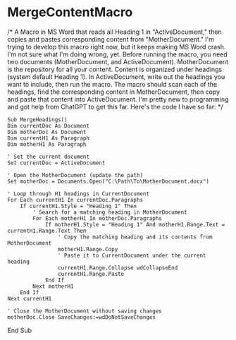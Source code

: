 # MergeContentMacro
/* A Macro in MS Word that reads all Heading 1 in "ActiveDocument," then copies and pastes corresponding content from "MotherDocument."
I'm trying to develop this macro right now, but it keeps making MS Word crash. I'm not sure what I'm doing wrong, yet.
Before running the macro, you need two documents (MotherDocument, and ActiveDocument). MotherDocument is the repository for all your content. Content is organized under headings (system default Heading 1). In ActiveDocument, write out the headings you want to include, then run the macro. The macro should scan each of the headings, find the corresponding content in MotherDocument, then copy and paste that content into ActiveDocument. I'm pretty new to programming and got help from ChatGPT to get this far.
Here's the code I have so far: */


    
    Sub MergeHeadings()
    Dim currentDoc As Document
    Dim motherDoc As Document
    Dim currentH1 As Paragraph
    Dim motherH1 As Paragraph
    
    ' Set the current document
    Set currentDoc = ActiveDocument
    
    ' Open the MotherDocument (update the path)
    Set motherDoc = Documents.Open("C:\Path\To\MotherDocument.docx")
    
    ' Loop through H1 headings in CurrentDocument
    For Each currentH1 In currentDoc.Paragraphs
        If currentH1.Style = "Heading 1" Then
            ' Search for a matching heading in MotherDocument
            For Each motherH1 In motherDoc.Paragraphs
                If motherH1.Style = "Heading 1" And motherH1.Range.Text = currentH1.Range.Text Then
                    ' Copy the matching heading and its contents from MotherDocument
                    motherH1.Range.Copy
                    ' Paste it to CurrentDocument under the current heading
                    currentH1.Range.Collapse wdCollapseEnd
                    currentH1.Range.Paste
                End If
            Next motherH1
        End If
    Next currentH1
    
    ' Close the MotherDocument without saving changes
    motherDoc.Close SaveChanges:=wdDoNotSaveChanges
End Sub
